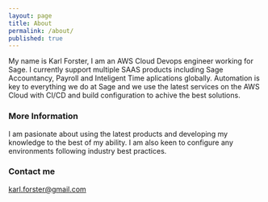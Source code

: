 ```yaml
---
layout: page
title: About
permalink: /about/
published: true
---
```


My name is Karl Forster, I am an AWS Cloud Devops engineer working for Sage. I currently support multiple SAAS products including Sage Accountancy, Payroll and Inteligent Time aplications globally.
Automation is key to everything we do at Sage and we use the latest services on the AWS Cloud with CI/CD and build configuration to achive the best solutions.

### More Information

I am pasionate about using the latest products and developing my knowledge to the best of my ability. I am also keen to configure any environments following industry best practices. 

### Contact me

[karl.forster@gmail.com](mailto:karl.forster@gmail.com)
